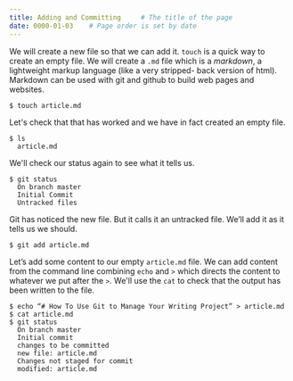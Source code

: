 ```yaml
---
title: Adding and Committing     # The title of the page
date: 0000-01-03    # Page order is set by date
---
```


We will create a new file so that we can add it. `touch` is a quick way to create an empty file. We will create a `.md` file which is a _markdown_, a lightweight markup language (like a very stripped- back version of html). Markdown can be used with git and github to build web pages and websites.
```
$ touch article.md
```
Let's check that that has worked and we have in fact created an empty file.
```
$ ls
  article.md
```
We'll check our status again to see what it tells us.
```
$ git status
  On branch master
  Initial Commit
  Untracked files
```
Git has noticed the new file. But it calls it an untracked file. We’ll add it as it tells us we should.
```
$ git add article.md
```
Let’s add some content to our empty `article.md` file. We can add content from the command line combining `echo` and `>` which directs the content to whatever we put after the `>`. We'll use the `cat` to check that the output has been written to the file.
```
$ echo “# How To Use Git to Manage Your Writing Project” > article.md
$ cat article.md
$ git status  	
  On branch master
  Initial commit
  changes to be committed
  new file: article.md
  Changes not staged for commit
  modified: article.md
```
